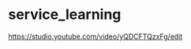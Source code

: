 # service_learning

[https://studio.youtube.com/video/yQDCFTQzxFg/edit
](https://www.youtube.com/watch?v=yQDCFTQzxFg)
